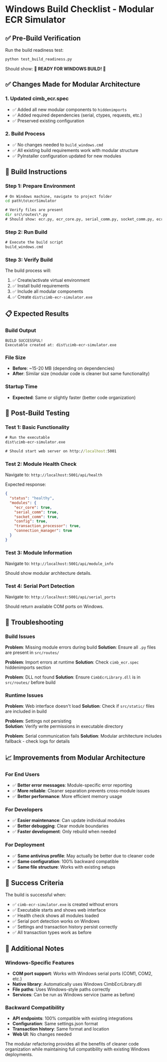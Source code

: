 # Windows Build Checklist - Modular ECR Simulator

## ✅ Pre-Build Verification

Run the build readiness test:
```cmd
python test_build_readiness.py
```
Should show: **🎉 READY FOR WINDOWS BUILD! 🎉**

## ✅ Changes Made for Modular Architecture

### 1. Updated cimb_ecr.spec
- ✅ Added all new modular components to `hiddenimports`
- ✅ Added required dependencies (serial, ctypes, requests, etc.)
- ✅ Preserved existing configuration

### 2. Build Process
- ✅ No changes needed to `build_windows.cmd`
- ✅ All existing build requirements work with modular structure
- ✅ PyInstaller configuration updated for new modules

## 🚀 Build Instructions

### Step 1: Prepare Environment
```cmd
# On Windows machine, navigate to project folder
cd path\to\ecrSimulator

# Verify files are present
dir src\routes\*.py
# Should show: ecr.py, ecr_core.py, serial_comm.py, socket_comm.py, ecr_config.py, message_protocol.py
```

### Step 2: Run Build
```cmd
# Execute the build script
build_windows.cmd
```

### Step 3: Verify Build
The build process will:
1. ✅ Create/activate virtual environment
2. ✅ Install build requirements
3. ✅ Include all modular components  
4. ✅ Create `dist\cimb-ecr-simulator.exe`

## 📋 Expected Results

### Build Output
```
BUILD SUCCESSFUL!
Executable created at: dist\cimb-ecr-simulator.exe
```

### File Size
- **Before**: ~15-20 MB (depending on dependencies)
- **After**: Similar size (modular code is cleaner but same functionality)

### Startup Time  
- **Expected**: Same or slightly faster (better code organization)

## 🧪 Post-Build Testing

### Test 1: Basic Functionality
```cmd
# Run the executable
dist\cimb-ecr-simulator.exe

# Should start web server on http://localhost:5001
```

### Test 2: Module Health Check
Navigate to: `http://localhost:5001/api/health`

Expected response:
```json
{
  "status": "healthy",
  "modules": {
    "ecr_core": true,
    "serial_comm": true,
    "socket_comm": true,
    "config": true,
    "transaction_processor": true,
    "connection_manager": true
  }
}
```

### Test 3: Module Information  
Navigate to: `http://localhost:5001/api/module_info`

Should show modular architecture details.

### Test 4: Serial Port Detection
Navigate to: `http://localhost:5001/api/serial_ports`

Should return available COM ports on Windows.

## 🔧 Troubleshooting

### Build Issues

**Problem**: Missing module errors during build
**Solution**: Ensure all `.py` files are present in `src/routes/`

**Problem**: Import errors at runtime
**Solution**: Check `cimb_ecr.spec` hiddenimports section

**Problem**: DLL not found
**Solution**: Ensure `CimbEcrLibrary.dll` is in `src/routes/` before build

### Runtime Issues

**Problem**: Web interface doesn't load
**Solution**: Check if `src/static/` files are included in build

**Problem**: Settings not persisting  
**Solution**: Verify write permissions in executable directory

**Problem**: Serial communication fails
**Solution**: Modular architecture includes fallback - check logs for details

## 📈 Improvements from Modular Architecture

### For End Users
- ✅ **Better error messages**: Module-specific error reporting
- ✅ **More reliable**: Cleaner separation prevents cross-module issues
- ✅ **Better performance**: More efficient memory usage

### For Developers
- ✅ **Easier maintenance**: Can update individual modules
- ✅ **Better debugging**: Clear module boundaries
- ✅ **Faster development**: Only rebuild when needed

### For Deployment
- ✅ **Same antivirus profile**: May actually be better due to cleaner code
- ✅ **Same configuration**: 100% backward compatible
- ✅ **Same file structure**: Works with existing setups

## 🎯 Success Criteria

The build is successful when:
- ✅ `cimb-ecr-simulator.exe` is created without errors
- ✅ Executable starts and shows web interface
- ✅ Health check shows all modules loaded
- ✅ Serial port detection works on Windows
- ✅ Settings and transaction history persist correctly
- ✅ All transaction types work as before

## 📝 Additional Notes

### Windows-Specific Features
- **COM port support**: Works with Windows serial ports (COM1, COM2, etc.)
- **Native library**: Automatically uses Windows CimbEcrLibrary.dll
- **File paths**: Uses Windows-style paths correctly
- **Services**: Can be run as Windows service (same as before)

### Backward Compatibility
- **API endpoints**: 100% compatible with existing integrations
- **Configuration**: Same settings.json format
- **Transaction history**: Same format and location
- **Web UI**: No changes needed

The modular refactoring provides all the benefits of cleaner code organization while maintaining full compatibility with existing Windows deployments.